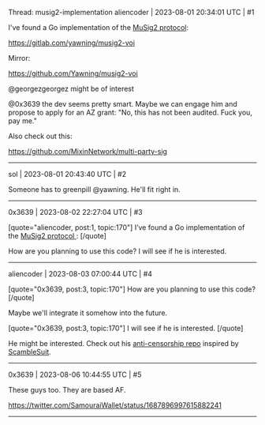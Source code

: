 Thread: musig2-implementation
aliencoder | 2023-08-01 20:34:01 UTC | #1

I've found a Go implementation of the [MuSig2 protocol](https://medium.com/blockstream/musig2-simple-two-round-schnorr-multisignatures-bf9582e99295):

https://gitlab.com/yawning/musig2-voi

Mirror:

https://github.com/Yawning/musig2-voi

@georgezgeorgez might be of interest

@0x3639 the dev seems pretty smart. Maybe we can engage him and propose to apply for an AZ grant: "No, this has not been audited. Fuck you, pay me."

Also check out this:

https://github.com/MixinNetwork/multi-party-sig

-------------------------

sol | 2023-08-01 20:43:40 UTC | #2

Someone has to greenpill @yawning. He'll fit right in.

-------------------------

0x3639 | 2023-08-02 22:27:04 UTC | #3

[quote="aliencoder, post:1, topic:170"]
I’ve found a Go implementation of the [MuSig2 protocol ](https://medium.com/blockstream/musig2-simple-two-round-schnorr-multisignatures-bf9582e99295):
[/quote]

How are you planning to use this code?  I will see if he is interested.

-------------------------

aliencoder | 2023-08-03 07:00:44 UTC | #4

[quote="0x3639, post:3, topic:170"]
How are you planning to use this code?
[/quote]

Maybe we'll integrate it somehow into the future.

[quote="0x3639, post:3, topic:170"]
I will see if he is interested.
[/quote]

He might be interested. Check out his [anti-censorship repo](https://github.com/Yawning/obfs4) inspired by [ScambleSuit](https://www.cs.kau.se/philwint/scramblesuit/).

-------------------------

0x3639 | 2023-08-06 10:44:55 UTC | #5

These guys too.  They are based AF.

https://twitter.com/SamouraiWallet/status/1687896997615882241

-------------------------

